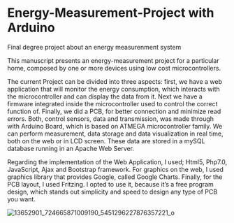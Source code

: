 # Energy-Measurement-Project with Arduino 

Final degree project about an energy measurenment system


This manuscript presents an energy-measurement project for a particular home, composed by one or more devices using low cost microcontrollers.

The current Project can be divided into three aspects: first, we have a web application that will monitor the energy consumption, which interacts with the microcontroller and can display the data from it. Next we have a firmware integrated inside the microcontroller used to control the correct function of. Finally, we did a PCB, for better connection and minimize read errors.
Both, control sensors, data and transmission, was made through with Arduino Board, which is based on ATMEGA microcontroller family. We can perform measurement, data storage and data visualization in real time, both on the web or in LCD screen. These data are stored in a mySQL database running in an Apache Web Server.

Regarding the implementation of the Web Application, I used; Html5, Php7.0, JavaScript, Ajax and Bootstrap framework. For graphics on the web, I used graphics library that provides Google, called Google Charts.
Finally, for the PCB layout, I used Fritzing. I opted to use it, because it’s a free program design, which stands out simplicity and speed to design any type of PCB you want.

![13652901_724665871009190_5451296227876357221_o](https://cloud.githubusercontent.com/assets/25005913/21950431/f659edb4-d9fa-11e6-96bd-7a862bdcdaed.jpg)
